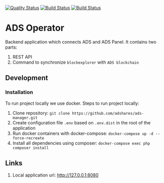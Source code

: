 [![Quality Status](https://sonarcloud.io/api/project_badges/measure?project=adshares-ads-manager&metric=alert_status)](https://sonarcloud.io/dashboard?id=adshares-ads-manager)
[![Build Status](https://travis-ci.org/adshares/ads-manager.svg?branch=master)](https://travis-ci.org/adshares/ads-manager#master "Master")
[![Build Status](https://travis-ci.org/adshares/ads-manager.svg?branch=develop)](https://travis-ci.org/adshares/ads-manager#develop "Develop")

# ADS Operator
Backend application which connects ADS and ADS Panel. It contains two parts:
1. REST API
2. Command to synchronize `blockexplorer` with `ADS blockchain` 

## Development
### Installation
To run project locally we use docker. Steps to run project locally:
1. Clone repository:  `git clone https://github.com/adshares/ads-manager.git`
2. Create configuration file `.env` based on `.env.dist` in the root of the application
3. Run docker containers with docker-compose: `docker-compose up -d --force-recreate`
4. Install all dependencies using composer: `docker-compose exec php composer install`

## Links
1. Local application url: http://127.0.0.1:8080
